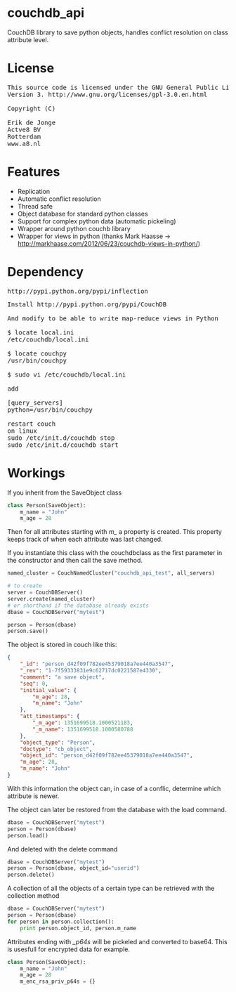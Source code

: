 couchdb_api
===========

CouchDB library to save python objects, handles conflict resolution on class attribute level.


License
===========

<pre>
This source code is licensed under the GNU General Public License,
Version 3. http://www.gnu.org/licenses/gpl-3.0.en.html

Copyright (C)

Erik de Jonge <erik@a8.nl>
Actve8 BV
Rotterdam
www.a8.nl
</pre>

Features
===========

* Replication
* Automatic conflict resolution
* Thread safe
* Object database for standard python classes
* Support for complex python data (automatic pickeling)
* Wrapper around python couchb library
* Wrapper for views in python (thanks Mark Haasse -> http://markhaase.com/2012/06/23/couchdb-views-in-python/)


Dependency
===========

<pre>
http://pypi.python.org/pypi/inflection
</pre>
<pre>
Install http://pypi.python.org/pypi/CouchDB

And modify to be able to write map-reduce views in Python

$ locate local.ini
/etc/couchdb/local.ini

$ locate couchpy
/usr/bin/couchpy

$ sudo vi /etc/couchdb/local.ini

add

[query_servers]
python=/usr/bin/couchpy

restart couch
on linux
sudo /etc/init.d/couchdb stop
sudo /etc/init.d/couchdb start
</pre>

Workings
===========

If you inherit from the SaveObject class

```python
class Person(SaveObject):
    m_name = "John"
    m_age = 28
```

Then for all attributes starting with *m_* a property is created. This property keeps track of when each attribute was
last changed.

If you instantiate this class with the couchdbclass as the first parameter in the constructor and then call the save method.

```python
named_cluster = CouchNamedCluster("couchdb_api_test", all_servers)

# to create
server = CouchDBServer()
server.create(named_cluster)
# or shorthand if the database already exists
dbase = CouchDBServer("mytest")

person = Person(dbase)
person.save()
```

The object is stored in couch like this:

```json
{
    "_id": "person_d42f09f782ee45379018a7ee440a3547",
    "_rev": "1-7f59333831e9c62717dc0221587e4330",
    "comment": "a save object",
    "seq": 0,
    "initial_value": {
        "m_age": 28,
        "m_name": "John"
    },
    "att_timestamps": {
        "_m_age": 1351699518.1000521183,
        "_m_name": 1351699518.1000580788
    },
    "object_type": "Person",
    "doctype": "cb_object",
    "object_id": "person_d42f09f782ee45379018a7ee440a3547",
    "m_age": 28,
    "m_name": "John"
}
```
With this information the object can, in case of a conflic, determine which attribute is newer.

The object can later be restored from the database with the load command.

```python
dbase = CouchDBServer("mytest")
person = Person(dbase)
person.load()
```

And deleted with the delete command

```python
dbase = CouchDBServer("mytest")
person = Person(dbase, object_id="userid")
person.delete()
```

A collection of all the objects of a certain type can be retrieved with the collection method


```python
dbase = CouchDBServer("mytest")
person = Person(dbase)
for person in person.collection():
    print person.object_id, person.m_name
```

Attributes ending with *_p64s* will be pickeled and converted to base64. This is usesfull for encrypted data for example.

```python
class Person(SaveObject):
    m_name = "John"
    m_age = 28
    m_enc_rsa_priv_p64s = {}
```

